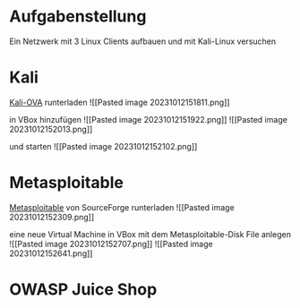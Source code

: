 # Aufgabenstellung
Ein Netzwerk mit 3 Linux Clients aufbauen und mit Kali-Linux versuchen 

# Kali
[Kali-OVA](https://www.kali.org/get-kali/#kali-installer-images) runterladen
![[Pasted image 20231012151811.png]]

in VBox hinzufügen
![[Pasted image 20231012151922.png]]
![[Pasted image 20231012152013.png]]

und starten
![[Pasted image 20231012152102.png]]

# Metasploitable
[Metasploitable](https://sourceforge.net/projects/metasploitable/) von SourceForge runterladen
![[Pasted image 20231012152309.png]]

eine neue Virtual Machine in VBox mit dem Metasploitable-Disk File anlegen
![[Pasted image 20231012152707.png]]
![[Pasted image 20231012152641.png]]

# OWASP Juice Shop
